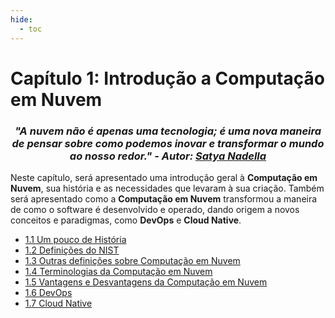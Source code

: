 ```yaml
---
hide:
  - toc
---
```


# Capítulo 1: Introdução a Computação em Nuvem

<h3 style="text-align: center; font-style: italic;">
"A nuvem não é apenas uma tecnologia; é uma nova maneira de pensar sobre como podemos inovar e transformar o mundo ao nosso redor." - Autor: <a href="https://www.linkedin.com/in/satyanadella/" target="_blank">Satya Nadella</a>
</h3>

Neste capítulo, será apresentado uma introdução geral à **Computação em Nuvem**, sua história e as necessidades que levaram à sua criação. Também será apresentado como a **Computação em Nuvem** transformou a maneira de como o software é desenvolvido e operado, dando origem a novos conceitos e paradigmas, como **DevOps** e **Cloud Native**.

- [1.1 Um pouco de História](./um-pouco-de-historia.md)
- [1.2 Definições do NIST](./definicoes-do-nist.md)
- [1.3 Outras definições sobre Computação em Nuvem](./outras-definicoes-sobre-computacao-em-nuvem.md)
- [1.4 Terminologias da Computação em Nuvem](./terminologias-da-computacao-em-nuvem.md)
- [1.5 Vantagens e Desvantagens da Computação em Nuvem](./vantagens-e-desvantagens-da-computacao-em-nuvem.md)
- [1.6 DevOps](./devops.md)
- [1.7 Cloud Native](./cloud-native.md)